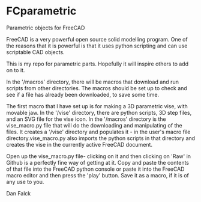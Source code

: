 FCparametric
============

Parametric objects for FreeCAD

FreeCAD is a very powerful open source solid modelling program. One of the reasons that it is powerful is that it uses python scripting and can use scriptable CAD objects. 

This is my repo for parametric parts. Hopefully it will inspire others to add on to it.

In the '/macros' directory, there will be macros that download and run scripts from other directories. The macros should be set up to check and see if a file has already been downloaded, to save some time.

The first macro that I have set up is for making a 3D parametric vise, with movable jaw. In the '/vise' directory, there are python scripts, 3D step files, and an SVG file for the vise icon. In the '/macros' directory is the vise_macro.py file that will do the downloading and manipulating of the files.  It creates a '/vise' directory and populates it - in the user's macro file directory.vise_macro.py also imports the python scripts in that directory and creates the vise in the currently active FreeCAD document.

Open up the vise_macro.py file- clicking on it and then clicking on 'Raw' in Github is a perfectly fine way of getting at it. Copy and paste the contents of that file into the FreeCAD python console or paste it into the FreeCAD macro editor and then press the 'play' button. Save it as a macro, if it is of any use to you.

Dan Falck
